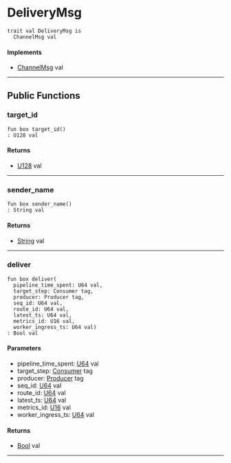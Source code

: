 # DeliveryMsg

```pony
trait val DeliveryMsg is
  ChannelMsg val
```

#### Implements

* [ChannelMsg](wallaroo-core-messages-ChannelMsg) val

---

## Public Functions

### target_id

```pony
fun box target_id()
: U128 val
```

#### Returns

* [U128](builtin-U128) val

---

### sender_name

```pony
fun box sender_name()
: String val
```

#### Returns

* [String](builtin-String) val

---

### deliver

```pony
fun box deliver(
  pipeline_time_spent: U64 val,
  target_step: Consumer tag,
  producer: Producer tag,
  seq_id: U64 val,
  route_id: U64 val,
  latest_ts: U64 val,
  metrics_id: U16 val,
  worker_ingress_ts: U64 val)
: Bool val
```
#### Parameters

*   pipeline_time_spent: [U64](builtin-U64) val
*   target_step: [Consumer](wallaroo-core-common-Consumer) tag
*   producer: [Producer](wallaroo-core-common-Producer) tag
*   seq_id: [U64](builtin-U64) val
*   route_id: [U64](builtin-U64) val
*   latest_ts: [U64](builtin-U64) val
*   metrics_id: [U16](builtin-U16) val
*   worker_ingress_ts: [U64](builtin-U64) val

#### Returns

* [Bool](builtin-Bool) val

---

